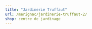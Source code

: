 ```yaml
---
title: "Jardinerie Truffaut"
url: /merignac/jardinerie-truffaut-2/
shop: centre de jardinage
---
```

